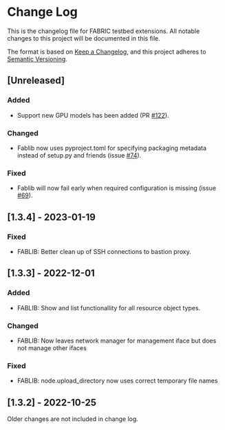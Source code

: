 # Change Log

This is the changelog file for FABRIC testbed extensions.  All notable
changes to this project will be documented in this file.

The format is based on [Keep a Changelog](https://keepachangelog.com/en/1.0.0/),
and this project adheres to [Semantic Versioning](https://semver.org/spec/v2.0.0.html).

## [Unreleased]

### Added

- Support new GPU models has been added (PR [#122](https://github.com/fabric-testbed/fabrictestbed-extensions/pull/122)).

### Changed

- Fablib now uses pyproject.toml for specifying packaging metadata instead of setup.py and friends (issue [#74](https://github.com/fabric-testbed/fabrictestbed-extensions/issues/74)).

### Fixed

- Fablib will now fail early when required configuration is missing (issue [#69](https://github.com/fabric-testbed/fabrictestbed-extensions/issues/69)).

## [1.3.4] - 2023-01-19

### Fixed

- FABLIB: Better clean up of SSH connections to bastion proxy.


## [1.3.3] - 2022-12-01


### Added
- FABLIB:  Show and list functionallity for all resource object types.

### Changed

- FABLIB:  Now leaves network manager for management iface but does not manage other ifaces

### Fixed

- FABLIB: node.upload_directory now uses correct temporary file names




## [1.3.2] - 2022-10-25

Older changes are not included in change log.
